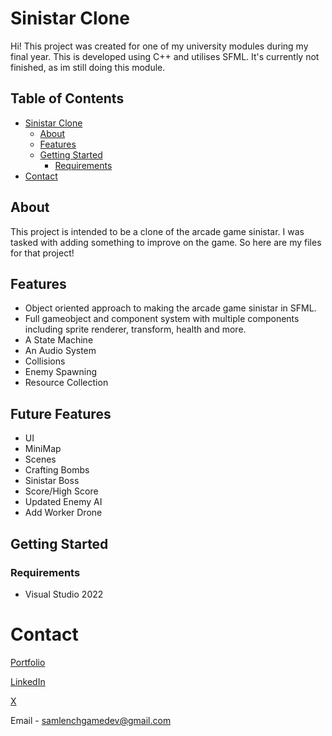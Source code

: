 # Sinistar Clone

Hi! This project was created for one of my university modules during my final year. This is developed using C++ and utilises SFML. It's currently not finished, as im still doing this module.
## Table of Contents
- [Sinistar Clone](#sinistar-clone)
  * [About](#about)
  * [Features](#features)
  * [Getting Started](#getting-started)
    + [Requirements](#requirements)
- [Contact](#contact)

## About

This project is intended to be a clone of the arcade game sinistar. I was tasked with adding something to improve on the game. So here are my files for that project!

## Features

 - Object oriented approach to making the arcade game sinistar in SFML.
 - Full gameobject and component system with multiple components including sprite renderer, transform, health and more.
 - A State Machine
 - An Audio System
 - Collisions
 - Enemy Spawning
 - Resource Collection

## Future Features

 - UI
 - MiniMap
 - Scenes
 - Crafting Bombs
 - Sinistar Boss
 - Score/High Score
 - Updated Enemy AI
 - Add Worker Drone

## Getting Started
### Requirements

 - Visual Studio 2022

# Contact
[Portfolio](https://lenchsam.com)

[LinkedIn](https://www.linkedin.com/in/sam-lench-8586b6279/)

[X](https://x.com/SamLenchGameDev)

Email - samlenchgamedev@gmail.com
